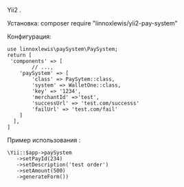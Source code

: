 Yii2 .

Установка: composer require "linnoxlewis/yii2-pay-system"

Конфигурация:
```
use linnoxlewis\paySystem\PaySystem;
return [
 'components' => [ 
        // ...,
    'paySystem' => [ 
        'class' => PaySytem::class, 
        'system' => WalletOne::class,
        'key' => '1234', 
        'merchantId' =>'test', 
        'successUrl' => 'test.com/successs'
        'failUrl' => 'test.com/fail'
    ]
  ],
]
```
Пример использования :
```
\Yii::$app->paySystem
   ->setPayId(234)
   ->setDescription('test order')
   ->setAmount(500)
   ->generateForm())
```
